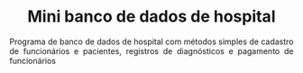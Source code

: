<h1 align="center"> Mini banco de dados de hospital</h1>
<p align="justify">Programa de banco de dados de hospital com métodos simples de cadastro de funcionários e pacientes, registros de diagnósticos e pagamento de funcionários</p>
